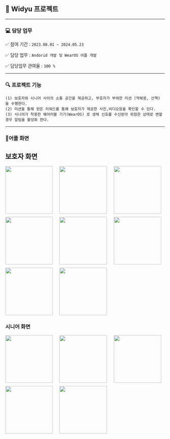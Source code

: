 ## 🎯 Widyu 프로젝트
-----

### 💻 담당 업무

✅ 참여 기간 : `2023.08.01 ~ 2024.05.23` 

✅ 담당 업무 : `Andorid 개발 및 WearOS 어플 개발`
        
✅ 담당업무 관여율 : `100 %`

-----

### 🔍 프로젝트 기능

```
(1) 보호자와 시니어 사이의 소통 공간을 제공하고, 부호자가 부여한 미션 (약복용, 산책) 을 수행한다.  
(2) 미션을 통해 얻은 리워드를 통해 보호자가 제공한 사진,비디오등을 확인할 수 있다.  
(3) 시니어가 착용한 웨어러블 기기(WearOS) 로 생체 신호를 수신받아 위험한 상태로 변할경우 알림을 활성화 한다.  
```

-----

### 📱어플 화면

## 보호자 화면
<div style="display: grid; grid-template-columns: repeat(3, 1fr); grid-gap: 10px;">
        <img src="https://github.com/user-attachments/assets/293e0ea4-ca98-47bd-a6c6-e4feabdaa5bb" style="width: 150px;">
        <img src="https://github.com/user-attachments/assets/8ed7ddfd-3720-4340-9bc5-1cb2e8f5a382" style="width: 150px;">
        <img src="https://github.com/user-attachments/assets/6dd46510-dda2-45ab-be04-ea8cb1b83c15" style="width: 150px;">
        <img src="https://github.com/user-attachments/assets/cac2b8cf-44c5-4670-9406-22aff84e8fe7" style="width: 150px;">
        <img src="https://github.com/user-attachments/assets/54485c38-e69b-4f39-99e7-38e4f3188eee" style="width: 150px;">
        <img src="https://github.com/user-attachments/assets/253c7973-536a-4f80-aa4a-e70a0d6761f4" style="width: 150px;">
        <img src="https://github.com/user-attachments/assets/29c8c3ae-1daf-4479-b1b0-98d3bf8ef1ce" style="width: 150px;">
        <img src="https://github.com/user-attachments/assets/8dd5d6e2-796a-4610-a961-c1816c2c98d5" style="width: 150px;">
</div>

### 시니어 화면

<div style="display: grid; grid-template-columns: repeat(3, 1fr); grid-gap: 10px;">
        <img src="https://github.com/user-attachments/assets/456f128d-885f-4ef4-ba76-e2cc44ab158c" style="width: 150px;">
        <img src="https://github.com/user-attachments/assets/23a66bfc-2cfc-455a-b130-4c32d20ac3e2" style="width: 150px;">
        <img src="https://github.com/user-attachments/assets/6209c51c-2f16-4d41-b9db-5647ec1b8d97" style="width: 150px;">
        <img src="https://github.com/user-attachments/assets/0a52b841-8e3b-4945-bf45-201102436736" style="width: 150px;">
        <img src="https://github.com/user-attachments/assets/470dd6a5-ab18-4c68-849f-a8d04644a36d" style="width: 150px;">
</div>


